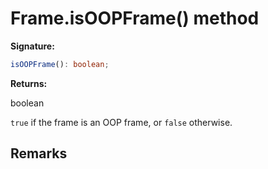 # Frame.isOOPFrame() method

**Signature:**

```typescript
isOOPFrame(): boolean;
```

**Returns:**

boolean

`true` if the frame is an OOP frame, or `false` otherwise.

## Remarks
